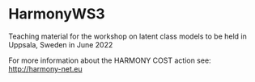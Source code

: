 # HarmonyWS3

Teaching material for the workshop on latent class models to be held in Uppsala, Sweden in June 2022

For more information about the HARMONY COST action see:  http://harmony-net.eu
